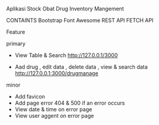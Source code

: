 Aplikasi Stock Obat
Drug Inventory Mangement


CONTAINTS
Bootstrap
Font Awesome
REST API
FETCH API


Feature

primary
- View Table & Search  http://127.0.0.1/3000

- Aad drug , edit data , delete data , view & search data http://127.0.0.1:3000/drugmanage

minor
- Add favicon 
- Add page error 404 & 500  if an error occurs
- View date & time on error page
- View user aggent on error page
